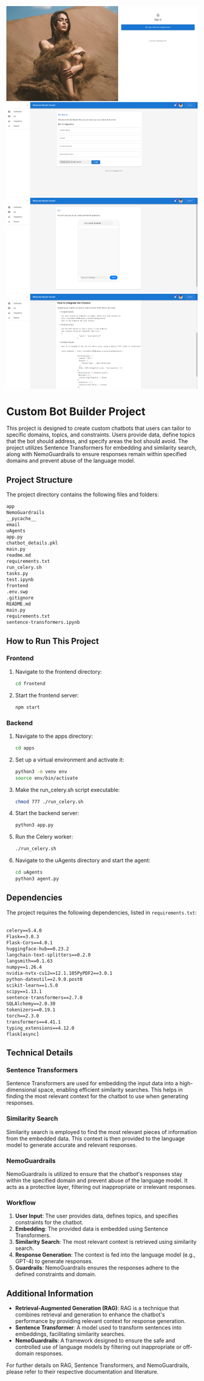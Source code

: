 ![Screenshot 2](https://github.com/0rajnishk/custom_bot_builder/blob/main/screenshots/login-page.png)
![Screenshot 2](https://github.com/0rajnishk/custom_bot_builder/blob/main/screenshots/dashboard.png)
![Screenshot 2](https://github.com/0rajnishk/custom_bot_builder/blob/main/screenshots/chat-bot.png)
![Screenshot 2](https://github.com/0rajnishk/custom_bot_builder/blob/main/screenshots/integration.png)

# Custom Bot Builder Project

This project is designed to create custom chatbots that users can tailor to specific domains, topics, and constraints. Users provide data, define topics that the bot should address, and specify areas the bot should avoid. The project utilizes Sentence Transformers for embedding and similarity search, along with NemoGuardrails to ensure responses remain within specified domains and prevent abuse of the language model.

## Project Structure

The project directory contains the following files and folders:

```
app
NemoGuardrails
__pycache__
email
uAgents
app.py
chatbot_details.pkl
main.py
readme.md
requirements.txt
run_celery.sh
tasks.py
test.ipynb
frontend
.env.swp
.gitignore
README.md
main.py
requirements.txt
sentence-transformers.ipynb
```

## How to Run This Project

### Frontend

1. Navigate to the frontend directory:
    ```sh
    cd frontend
    ```
2. Start the frontend server:
    ```sh
    npm start
    ```

### Backend

1. Navigate to the apps directory:
    ```sh
    cd apps
    ```
2. Set up a virtual environment and activate it:
    ```sh
    python3 -m venv env
    source env/bin/activate
    ```
3. Make the run_celery.sh script executable:
    ```sh
    chmod 777 ./run_celery.sh
    ```
4. Start the backend server:
    ```sh
    python3 app.py
    ```
5. Run the Celery worker:
    ```sh
    ./run_celery.sh
    ```
6. Navigate to the uAgents directory and start the agent:
    ```sh
    cd uAgents
    python3 agent.py
    ```

## Dependencies

The project requires the following dependencies, listed in `requirements.txt`:

```

celery==5.4.0
Flask==3.0.3
Flask-Cors==4.0.1
huggingface-hub==0.23.2
langchain-text-splitters==0.2.0
langsmith==0.1.63
numpy==1.26.4
nvidia-nvtx-cu12==12.1.105PyPDF2==3.0.1
python-dateutil==2.9.0.post0
scikit-learn==1.5.0
scipy==1.13.1
sentence-transformers==2.7.0
SQLAlchemy==2.0.30
tokenizers==0.19.1
torch==2.3.0
transformers==4.41.1
typing_extensions==4.12.0
flask[async]
```

## Technical Details

### Sentence Transformers

Sentence Transformers are used for embedding the input data into a high-dimensional space, enabling efficient similarity searches. This helps in finding the most relevant context for the chatbot to use when generating responses.

### Similarity Search

Similarity search is employed to find the most relevant pieces of information from the embedded data. This context is then provided to the language model to generate accurate and relevant responses.

### NemoGuardrails

NemoGuardrails is utilized to ensure that the chatbot's responses stay within the specified domain and prevent abuse of the language model. It acts as a protective layer, filtering out inappropriate or irrelevant responses.

### Workflow

1. **User Input**: The user provides data, defines topics, and specifies constraints for the chatbot.
2. **Embedding**: The provided data is embedded using Sentence Transformers.
3. **Similarity Search**: The most relevant context is retrieved using similarity search.
4. **Response Generation**: The context is fed into the language model (e.g., GPT-4) to generate responses.
5. **Guardrails**: NemoGuardrails ensures the responses adhere to the defined constraints and domain.

## Additional Information

- **Retrieval-Augmented Generation (RAG)**: RAG is a technique that combines retrieval and generation to enhance the chatbot's performance by providing relevant context for response generation.
- **Sentence Transformer**: A model used to transform sentences into embeddings, facilitating similarity searches.
- **NemoGuardrails**: A framework designed to ensure the safe and controlled use of language models by filtering out inappropriate or off-domain responses.

For further details on RAG, Sentence Transformers, and NemoGuardrails, please refer to their respective documentation and literature.
